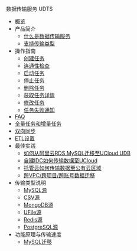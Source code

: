 <div class="sidebar_title icon__udts"> 数据传输服务 UDTS</div>

* [概览](/udts/README)
* 产品简介
    * [什么是数据传输服务](/udts/introduction/concept)
    * [支持传输类型](/udts/introduction/supporttype)
* 操作指南
    * [创建任务](/udts/guide/createtask)
    * [连通性检查](/udts/guide/checkconnection)
    * [启动任务](/udts/guide/starttask)
    * [停止任务](/udts/guide/stoptask)
    * [删除任务](/udts/guide/deletetask)
    * [获取任务详情](/udts/guide/getconfig)
    * [修改任务](/udts/guide/updatetask)
    * [任务失败通知](/udts/guide/notice)
* [FAQ](/udts/faq)
* [全量任务和增量任务](/udts/tasktype)
* [双向同步](/udts/synchronization)
* [ETL设置](/udts/etl)
* 最佳实践
    * [如何从阿里云RDS MySQL迁移至UCloud UDB](/udts/practice/alitouclud)
    * [自建IDC如何传输数据至UCloud](/udts/practice/connect)
    * [托管云如何传输数据至公有云区域](/udts/practice/hybrid)
    * [跨VPC/跨项目/跨账号数据迁移](/udts/practice/diffvpc)
* 传输类型说明
    * [MySQL源](/udts/type/mysqlsource)
    * [CSV源](/udts/type/csvsource)
    * [MongoDB源](/udts/type/mongonode)
    * [UFile源](/udts/type/ufilesource)
    * [Redis源](/udts/type/redissource)
    * [PostgreSQL源](/udts/type/pgsqlsource)
* 功能原理与传输速度
    * [MySQL迁移](/udts/tech/mysql)

